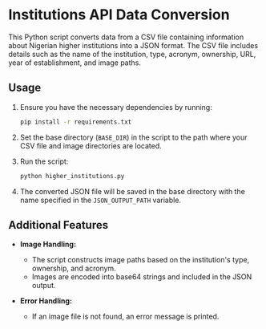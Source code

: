 # Institutions API Data Conversion

This Python script converts data from a CSV file containing information about Nigerian higher institutions into a JSON format. The CSV file includes details such as the name of the institution, type, acronym, ownership, URL, year of establishment, and image paths.

## Usage

1. Ensure you have the necessary dependencies by running:

   ```bash
   pip install -r requirements.txt
   ```

2. Set the base directory (`BASE_DIR`) in the script to the path where your CSV file and image directories are located.

3. Run the script:

   ```bash
   python higher_institutions.py
   ```

4. The converted JSON file will be saved in the base directory with the name specified in the `JSON_OUTPUT_PATH` variable.

## Additional Features

- **Image Handling:**

  - The script constructs image paths based on the institution's type, ownership, and acronym.
  - Images are encoded into base64 strings and included in the JSON output.

- **Error Handling:**
  - If an image file is not found, an error message is printed.
